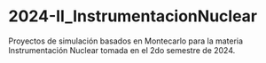 # 2024-II_InstrumentacionNuclear
Proyectos de simulación basados en Montecarlo para la materia Instrumentación Nuclear tomada en el 2do semestre de 2024. 
